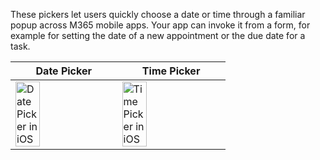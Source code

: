 These pickers let users quickly choose a date or time through a familiar popup across M365 mobile apps. Your app can invoke it from a form, for example for setting the date of a new appointment or the due date for a task.

| Date Picker                                                                                                                                                      | Time Picker                                                                                                                                                      |
| ---------------------------------------------------------------------------------------------------------------------------------------------------------------- | ---------------------------------------------------------------------------------------------------------------------------------------------------------------- |
| <img src="https://static2.sharepointonline.com/fabric-website/images/controls/ios/DateTimePicker/datepicker.png" alt="Date Picker in iOS" style="width: 50%;" /> | <img src="https://static2.sharepointonline.com/fabric-website/images/controls/ios/DateTimePicker/timepicker.png" alt="Time Picker in iOS" style="width: 50%;" /> |
